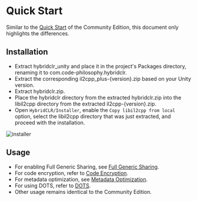 # Quick Start

Similar to the [Quick Start](../../beginner/quickstart.md) of the Community Edition, this document only highlights the differences.

## Installation

- Extract hybridclr_unity and place it in the project's Packages directory, renaming it to com.code-philosophy.hybridclr.
- Extract the corresponding il2cpp_plus-{version}.zip based on your Unity version.
- Extract hybridclr.zip.
- Place the hybridclr directory from the extracted hybridclr.zip into the libil2cpp directory from the extracted il2cpp-{version}.zip.
- Open `HybridCLR/Installer`, enable the `Copy libil2cpp from local` option, select the libil2cpp directory that was just extracted, and proceed with the installation.

![installer](/img/hybridclr/ultimate-installer.jpg)

## Usage

- For enabling Full Generic Sharing, see [Full Generic Sharing](../fullgenericsharing).
- For code encryption, refer to [Code Encryption](../basicencryption).
- For metadata optimization, see [Metadata Optimization](../metadataoptimization).
- For using DOTS, refer to [DOTS](../dots).
- Other usage remains identical to the Community Edition.

